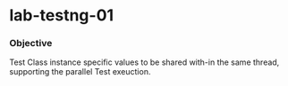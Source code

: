 # lab-testng-01
<h3>Objective</h3>
<p>Test Class instance specific values to be shared with-in the same thread, supporting the parallel Test exeuction.
